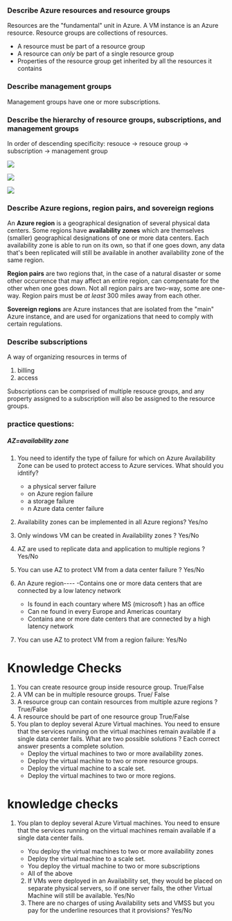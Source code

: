 ### Describe Azure resources and resource groups
Resources are the "fundamental" unit in Azure. A VM instance is an Azure resource. Resource groups are collections of resources. 

- A resource must be part of a resource group
- A resource can _only_ be part of a single resource group
- Properties of the resource group get inherited by all the resources it contains

### Describe management groups
Management groups have one or more subscriptions.

### Describe the hierarchy of resource groups, subscriptions, and management groups
In order of descending specificity:
resouce -> resouce group -> subscription -> management group

![](https://github.com/Pintu764/Microsoft-Azure-fundamental-AZ-900-notes/assets/159055209/a7aa7327-a782-4c8c-826b-f6d6a8aa9c29)

![](https://github.com/Pintu764/Microsoft-Azure-fundamental-AZ-900-notes/assets/159055209/a91f3dc0-e253-48b3-8e0a-24e8c4cbb23f)

![](https://github.com/Pintu764/Microsoft-Azure-fundamental-AZ-900-notes/assets/159055209/ed40180f-d18c-40e7-bdb8-d42e7fa8c704)

### Describe Azure regions, region pairs, and sovereign regions

An **Azure region** is a geographical designation of several physical data centers. Some regions have **availability zones** which are themselves (smaller) geographical designations of one or more data centers. Each availability zone is able to run on its own, so that if one goes down, any data that's been replicated will still be available in another availability zone of the same region.  

**Region pairs** are two regions that, in the case of a natural disaster or some other occurrence that may affect an entire region, can compensate for the other when one goes down. Not all region pairs are two-way, some are one-way. Region pairs must be _at least_ 300 miles away from each other.  

**Sovereign regions** are Azure instances that are isolated from the "main" Azure instance, and are used for organizations that need to comply with certain regulations.  

  
### Describe subscriptions
A way of organizing resources in terms of 
1. billing
2. access

Subscriptions can be comprised of multiple resouce groups, and any property assigned to a subscription will also be assigned to the resource groups.


### practice questions:
##### AZ=availability zone
1. You need to identify the type of failure for which on Azure Availability Zone can be used to protect access to Azure services. What should you idntify?
   
    - a physical server failure
    - on Azure region failure
    -  a storage failure
    -  n Azure data center failure
3. Availability zones can be implemented in all Azure regions? Yes/no
4. Only windows VM can be created in Availability zones ? Yes/No
5. AZ are used to replicate data and application to multiple regions ? Yes/No
6. You can use AZ to protect VM from a data center failure ? Yes/No
7. An Azure region----
   -Contains one or more data centers that are connected by a low latency network
   - Is found in each countary where MS (microsoft ) has an office
   - Can ne found in every Europe and Americas countary
   - Contains ane or more date centers that are connected by a high latency network
  8. You can use AZ to protect VM from a region failure: Yes/No


# Knowledge Checks
1. You can create resource group inside resource group. True/False
2. A VM can be in multiple resource groups. True/ False
3. A resource group can contain resources from multiple azure regions ? True/False
4. A resource should be part of one resource group True/False
5. You plan to deploy several Azure Virtual machines. You need to ensure that the services running on the virtual machines remain available if a single data center fails. What are two possible solutions ? Each correct answer presents a complete solution.
    - Deploy the virtual machines to two or more availability zones.
    - Deploy the virtual machine to two or more resource groups.
    - Deploy the virtual machine to a scale set.
    - Deploy the virtual machines to two or more regions.



# knowledge checks
1. You plan to deploy several Azure Virtual machines. You need to ensure that the services running on the virtual machines remain available if a single data center fails.
    - You deploy the virtual machines to two or more availability zones
    - Deploy the virtual machine to a scale set.
    - You deploy the virtual machine to two or more subscriptions
    - All of the above

   2. If VMs were deployed in an Availability set, they would be placed on separate physical servers, so if one server fails, the other Virtual Machine will still be available. Yes/No
   3. There are no charges of using Availability sets and VMSS but you pay for the underline resources that it provisions? Yes/No
   


